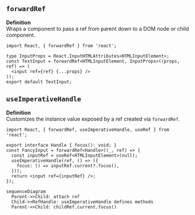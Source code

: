 ## `forwardRef`

**Definition**  
Wraps a component to pass a ref from parent down to a DOM node or child component.

```tsx
import React, { forwardRef } from 'react';

type InputProps = React.InputHTMLAttributes<HTMLInputElement>;
const TextInput = forwardRef<HTMLInputElement, InputProps>((props, ref) => (
  <input ref={ref} {...props} />
));
export default TextInput;
```

## `useImperativeHandle`

**Definition**  
Customizes the instance value exposed by a ref created via `forwardRef`.

```tsx
import React, { forwardRef, useImperativeHandle, useRef } from 'react';

export interface Handle { focus(): void; }
const FancyInput = forwardRef<Handle>((_, ref) => {
  const inputRef = useRef<HTMLInputElement>(null);
  useImperativeHandle(ref, () => ({
    focus: () => inputRef.current?.focus(),
  }));
  return <input ref={inputRef} />;
});
```

```mermaid
sequenceDiagram
  Parent->>Child: attach ref
  Child->>RefHandle: useImperativeHandle defines methods
  Parent->>Child: childRef.current.focus()
```